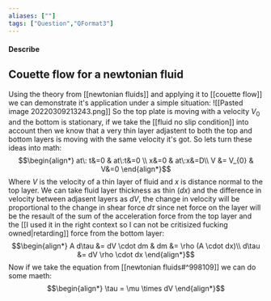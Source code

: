 ```yaml
---
aliases: [""]
tags: ["Question","QFormat3"]
---
```


#### Describe
## Couette flow for a newtonian fluid
Using the theory from [[newtonian fluids]] and applying it to [[couette flow]] we can demonstrate it's application under a simple situation:
![[Pasted image 20220309213243.png]]
So the top plate is moving with a velocity $V_{0}$ and the bottom is stationary, if we take the [[fluid no slip condition]] into account then we know that a very thin layer adjastent to both the top and bottom layers is moving with the same velocity it's got. So lets turn these ideas into math:
$$\begin{align*}
at\: t&=0 & at\:t&=0 \\
x&=0 & at\:x&=D\\
V &= V_{0}  & V&=0
\end{align*}$$
Where $V$ is the velocity of a thin layer of fluid and $x$ is distance normal to the top layer.
We can take fluid layer thickness as thin $(dx)$ and the difference in velocity between adjasent layers as $dV$, the change in velocity will be proportional to the change in shear force $d\tau$ since net force on the layer will be the resault of the sum of the acceleration force from the top layer and the [[I used it in the right context so I can not be critisized fucking owned|retarding]] force from the bottom layer:
$$\begin{align*}
A d\tau &= dV \cdot dm & dm &= \rho (A \cdot dx)\\
d\tau &= dV \rho \cdot dx
\end{align*}$$
Now if we take the equation from [[newtonian fluids#^998109]] we can do some maeth:
$$\begin{align*}
\tau = \mu \times dV
\end{align*}$$